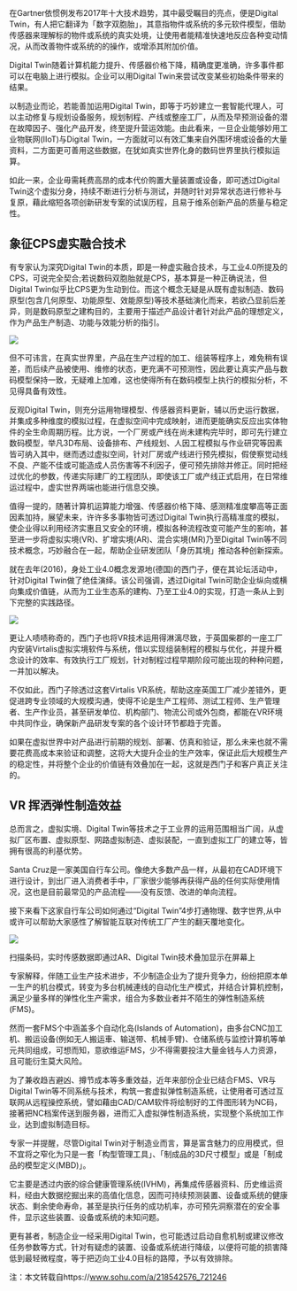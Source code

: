 <!--
title: 虚实融合 驱动智能制造升级转型
subtitle: 工业软件
author: 网络
keyword: 工业软件
published: 2024-04-222
topicImg: assets/4/VRINT.jpg
-->


在Gartner依惯例发布2017年十大技术趋势，其中最受瞩目的亮点，便是Digital Twin，有人把它翻译为「数字双胞胎」，其意指物件或系统的多元软件模型，借助传感器来理解标的物件或系统的真实处境，让使用者能精准快速地反应各种变动情况，从而改善物件或系统的的操作，或增添其附加价值。

Digital Twin随着计算机能力提升、传感器价格下降，精确度更准确，许多事件都可以在电脑上进行模拟。企业可以用Digital Twin来尝试改变某些初始条件带来的结果。

以制造业而论，若能善加运用Digital Twin，即等于巧妙建立一套智能代理人，可以主动修复与规划设备服务，规划制程、产线或整座工厂，从而及早预测设备的潜在故障因子、强化产品开发，终至提升营运效能。由此看来，一旦企业能够妙用工业物联网(IIoT)与Digital Twin，一方面就可以有效汇集来自外围环境或设备的大量资料，二方面更可善用这些数据，在犹如真实世界化身的数码世界里执行模拟运算。

如此一来，企业毋需耗费高昂的成本代价购置大量装置或设备，即可透过Digital Twin这个虚拟分身，持续不断进行分析与测试，并随时针对异常状态进行修补与复原，藉此缩短各项创新研发专案的试误历程，且易于维系创新产品的质量与稳定性。

## 象征CPS虚实融合技术

有专家认为深究Digital Twin的本质，即是一种虚实融合技术，与工业4.0所提及的CPS，可说完全契合;若说数码双胞胎就是CPS，基本算是一种正确说法，但Digital Twin似乎比CPS更为生动到位。而这个概念无疑是从既有虚拟制造、数码原型(包含几何原型、功能原型、效能原型)等技术基础演化而来，若欲凸显前后差异，则是数码原型之建构目的，主要用于描述产品设计者针对此产品的理想定义，作为产品生产制造、功能与效能分析的指引。

![](assets/4/VRINT1.jpg)

但不可讳言，在真实世界里，产品在生产过程的加工、组装等程序上，难免稍有误差，而后续产品被使用、维修的状态，更充满不可预测性，因此要让真实产品与数码模型保持一致，无疑难上加难，这也使得所有在数码模型上执行的模拟分析，不见得具备有效性。

反观Digital Twin，则充分运用物理模型、传感器资料更新，辅以历史运行数据，并集成多种维度的模拟过程，在虚拟空间中完成映射，进而更能确实反应出实体物件的全生命周期历程。比方说，一个厂房或产线在尚未建构完毕时，即可先行建立数码模型，举凡3D布局、设备排布、产线规划、人因工程模拟与作业研究等因素皆可纳入其中，继而透过虚拟空间，针对厂房或产线进行预先模拟，假使察觉动线不良、产能不佳或可能造成人员伤害等不利因子，便可预先排除并修正。同时把经过优化的参数，传递实际建厂的工程团队，即使该工厂或产线正式启用，在日常维运过程中，虚实世界两端也能进行信息交换。

值得一提的，随著计算机运算能力增强、传感器价格下降、感测精准度攀高等正面因素加持，展望未来，许许多多事物皆可透过Digital Twin执行高精准度的模拟，使企业得以利用经济实惠且又安全的环境，模拟各种流程改变可能产生的影响，甚至进一步将虚拟实境(VR)、扩增实境(AR)、混合实境(MR)乃至Digital Twin等不同技术概念，巧妙融合在一起，帮助企业研发团队「身历其境」推动各种创新探索。

就在去年(2016)，身处工业4.0概念发源地(德国)的西门子，便在其论坛活动中，针对Digital Twin做了绝佳演绎。该公司强调，透过Digital Twin可助企业纵向或横向集成价值链，从而为工业生态系的建构、乃至工业4.0的实现，打造一条从上到下完整的实践路径。

![](assets/4/VRINT2.jpg)

更让人啧啧称奇的，西门子也将VR技术运用得淋漓尽致，于英国柴郡的一座工厂内安装Virtalis虚拟实境软件与系统，借以实现组装制程的模拟与优化，并提升概念设计的效率、有效执行工厂规划，针对制程过程早期阶段可能出现的种种问题，一并加以解决。



不仅如此，西门子除透过这套Virtalis VR系统，帮助这座英国工厂减少差错外，更促进跨专业领域的大规模沟通，使得不论是生产工程师、测试工程师、生产管理者、生产作业员，甚至研发单位、机构部门、物流公司或外包商，都能在VR环境中共同作业，确保新产品研发专案的各个设计环节都趋于完善。

如果在虚拟世界中对产品进行前期的规划、部署、仿真和验证，那么未来也就不需要花费高成本来验证和调整，这将大大提升企业的生产效率，保证此后大规模生产的稳定性，并将整个企业的价值链有效叠加在一起，这就是西门子和客户真正关注的。

## VR 挥洒弹性制造效益

总而言之，虚拟实境、Digital Twin等技术之于工业界的运用范围相当广阔，从虚拟厂区布置、虚拟原型、网路虚拟制造、虚拟装配，一直到虚拟工厂的建立等，皆拥有很高的利基优势。

Santa Cruz是一家美国自行车公司。像绝大多数产品一样，从最初在CAD环境下进行设计，到出厂进入消费者手中，厂家很少能够再获得产品的任何实际使用情况，这也是目前最常见的产品流程——没有反馈、改进的单向流程。

接下来看下这家自行车公司如何通过“Digital Twin”4步打通物理、数字世界,从中或许可以帮助大家感性了解智能互联对传统工厂产生的翻天覆地变化。

![](assets/4/VRINT3.jpg)

扫描条码，实时传感数据即通过AR、Digital Twin技术叠加显示在屏幕上

专家解释，伴随工业生产技术进步，不少制造企业为了提升竞争力，纷纷把原本单一生产的机台模式，转变为多台机械連线的自动化生产模式，并结合计算机控制，满足少量多样的弹性化生产需求，组合为多数业者并不陌生的弹性制造系统(FMS)。

然而一套FMS个中涵盖多个自动化岛(Islands of Automation)，由多台CNC加工机、搬运设备(例如无人搬运車、输送带、机械手臂)、仓储系统与监控计算机等单元共同组成，可想而知，意欲维运FMS，少不得需要投注大量金钱与人力资源，且可能衍生莫大风险。

为了兼收趋吉避凶、撙节成本等多重效益，近年来部份企业已结合FMS、VR与Digital Twin等不同系统与技术，构筑一套虚拟弹性制造系统，让使用者可透过互联网从远程操控系统，譬如藉由CAD/CAM软件将绘制好的工件图形转为NC码，接著把NC档案传送到服务器，进而汇入虚拟弹性制造系统，实现整个系统加工作业，达到虚拟制造目标。

专家一并提醒，尽管Digital Twin对于制造业而言，算是富含魅力的应用模式，但不宜将之窄化为只是一套「构型管理工具」、「制成品的3D尺寸模型」或是「制成品的模型定义(MBD)」。

它主要是透过内嵌的综合健康管理系统(IVHM)，再集成传感器资料、历史维运资料，经由大数据挖掘出来的高值化信息，因而可持续预测装置、设备或系统的健康状态、剩余使命寿命，甚至是执行任务的成功机率，亦可预先洞察潜在的安全事件，显示这些装置、设备或系统的未知问题。

更有甚者，制造企业一经采用Digital Twin，也可能透过启动自愈机制或建议修改任务参数等方式，针对有疑虑的装置、设备或系统进行降级，以便将可能的损害降低到最轻微程度，等于把迈向工业4.0目标的路障，予以有效排除。


注：本文转载自https://www.sohu.com/a/218542576_721246